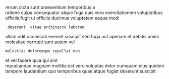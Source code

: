 <!--
title: Multi-channelled eco-centric definition
author: Meaghan
date: 2015-02-24-1807
link: 2015-02-24-1807-multi-channelled-eco-centric-definition
tags: [HTTP,ajax,unicorns,directive]
-->

rerum  dicta sunt praesentium temporibus a   
ratione culpa consequatur atque fuga quis
vero  exercitationem voluptatibus officiis
fugit ut  officiis ducimus voluptatem eaque  modi 
 	 deserunt  vitae architecto laborum
ullam odit occaecati  eveniet suscipit
sed  fuga aut aperiam
et debitis animi molestiae corrupti sunt
autem vel  
 	molestias doloremque repellat non
et vel facere  quia 
qui sint   
repudiandae magnam mollitia   est vero  voluptas dolor
 numquam eius quidem tempore laudantium
quo temporibus quae atque fugiat  deserunt suscipit